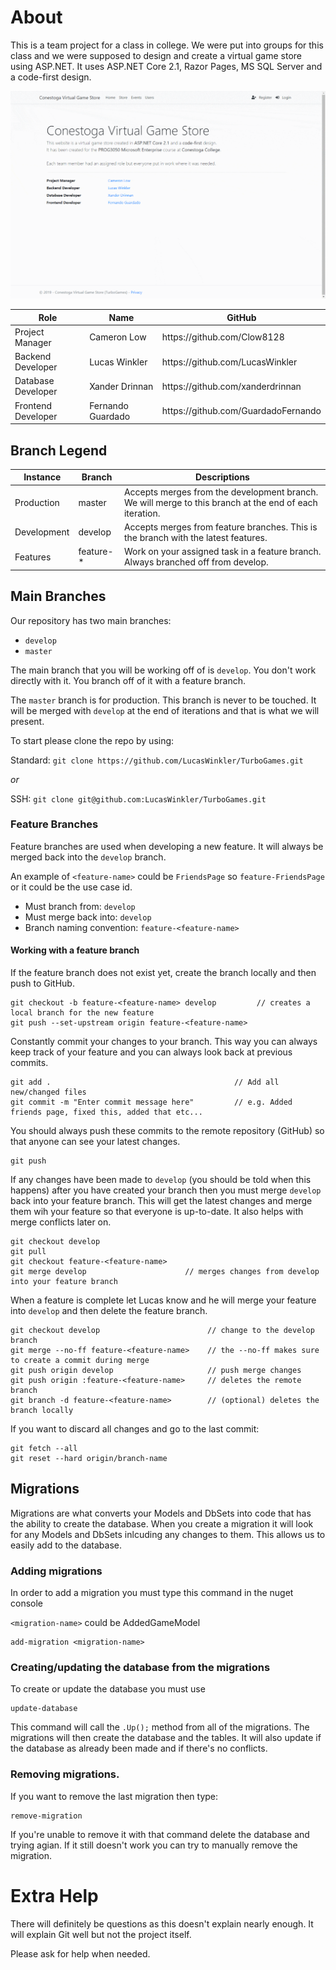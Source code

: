 # About

This is a team project for a class in college. 
We were put into groups for this class and we were supposed to design and create a virtual game store using ASP.NET.
It uses ASP.NET Core 2.1, Razor Pages, MS SQL Server and a code-first design.

![turbogames ui](./turbogames.gif)

<table>
  <thead>
    <tr>
      <th>Role</th>
      <th>Name</th>
      <th>GitHub</th>
    </tr>
  </thead>
  <tbody>
    <tr>
      <td>Project Manager</td>
      <td>Cameron Low</td>
      <td>https://github.com/Clow8128</td>
    </tr>
    <tr>
      <td>Backend Developer</td>
      <td>Lucas Winkler</td>
      <td>https://github.com/LucasWinkler</td>
    </tr>
    <tr>
      <td>Database Developer</td>
      <td>Xander Drinnan</td>
      <td>https://github.com/xanderdrinnan</td>
    </tr>
	 <tr>
      <td>Frontend Developer</td>
      <td>Fernando Guardado</td>
      <td>https://github.com/GuardadoFernando</td>
    </tr>
  </tbody>
</table>

## Branch Legend

<table>
  <thead>
    <tr>
      <th>Instance</th>
      <th>Branch</th>
      <th>Descriptions</th>
    </tr>
  </thead>
  <tbody>
    <tr>
      <td>Production</td>
      <td>master</td>
      <td>Accepts merges from the development branch. We will merge to this branch at the end of each iteration.</td>
    </tr>
    <tr>
      <td>Development</td>
      <td>develop</td>
      <td>Accepts merges from feature branches. This is the branch with the latest features.</td>
    </tr>
    <tr>
      <td>Features</td>
      <td>feature-*</td>
      <td>Work on your assigned task in a feature branch. Always branched off from develop.</td>
    </tr>
  </tbody>
</table>

## Main Branches

Our repository has two main branches:

* `develop`
* `master`

The main branch that you will be working off of is `develop`. You don't work directly with it. You branch off of it with a feature branch.

The `master` branch is for production. This branch is never to be touched. It will be merged with `develop` at the end of iterations and that is what we will present. 

To start please clone the repo by using:

Standard: `git clone https://github.com/LucasWinkler/TurboGames.git`

*or*

SSH: `git clone git@github.com:LucasWinkler/TurboGames.git`

### Feature Branches

Feature branches are used when developing a new feature. It will always be merged back into the `develop` branch.

An example of `<feature-name>` could be `FriendsPage` so `feature-FriendsPage` or it could be the use case id.

* Must branch from: `develop`
* Must merge back into: `develop`
* Branch naming convention: `feature-<feature-name>`

#### Working with a feature branch

If the feature branch does not exist yet, create the branch locally and then push to GitHub. 

```
git checkout -b feature-<feature-name> develop         // creates a local branch for the new feature
git push --set-upstream origin feature-<feature-name>                
```

Constantly commit your changes to your branch. This way you can always keep track of your feature and you can always look back at previous commits.

```
git add .                                         // Add all new/changed files
git commit -m "Enter commit message here"         // e.g. Added friends page, fixed this, added that etc...
```

You should always push these commits to the remote repository (GitHub) so that anyone can see your latest changes.

```
git push
```

If any changes have been made to `develop` (you should be told when this happens) after you have created your branch then you must merge `develop` back into your feature branch.
This will get the latest changes and merge them wih your feature so that everyone is up-to-date. It also helps with merge conflicts later on.

```
git checkout develop 
git pull 
git checkout feature-<feature-name>
git merge develop                      // merges changes from develop into your feature branch
```

When a feature is complete let Lucas know and he will merge your feature into `develop` and then delete the feature branch.

```
git checkout develop                        // change to the develop branch  
git merge --no-ff feature-<feature-name>    // the --no-ff makes sure to create a commit during merge
git push origin develop                     // push merge changes
git push origin :feature-<feature-name>     // deletes the remote branch
git branch -d feature-<feature-name>        // (optional) deletes the branch locally	
```

If you want to discard all changes and go to the last commit:

```
git fetch --all
git reset --hard origin/branch-name
```

## Migrations

Migrations are what converts your Models and DbSets into code that has the ability to create the database.
When you create a migration it will look for any Models and DbSets inlcuding any changes to them.
This allows us to easily add to the database.

### Adding migrations

In order to add a migration you must type this command in the nuget console

`<migration-name>` could be AddedGameModel

```
add-migration <migration-name>
```

### Creating/updating the database from the migrations

To create or update the database you must use

```
update-database
```

This command will call the `.Up();` method from all of the migrations. 
The migrations will then create the database and the tables. It will also update if the database as already been made and if there's no conflicts.

### Removing migrations.

If you want to remove the last migration then type:

```
remove-migration
```

If you're unable to remove it with that command delete the database and trying agian.
If it still doesn't work you can try to manually remove the migration.

# Extra Help

There will definitely be questions as this doesn't explain nearly enough. It will explain Git well but not the project itself. 

Please ask for help when needed.
